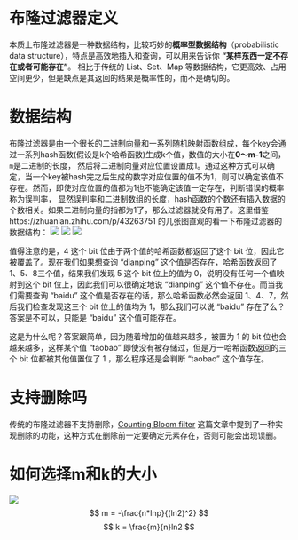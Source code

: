 
# 布隆过滤器定义
本质上布隆过滤器是一种数据结构，比较巧妙的**概率型数据结构**（probabilistic data structure），特点是高效地插入和查询，可以用来告诉你 **“某样东西一定不存在或者可能存在”**。
相比于传统的 List、Set、Map 等数据结构，它更高效、占用空间更少，但是缺点是其返回的结果是概率性的，而不是确切的。

# 数据结构
布隆过滤器是由一个很长的二进制向量和一系列随机映射函数组成，每个key会通过一系列hash函数(假设是k个哈希函数)生成k个值，数值的大小在**0～m-1**之间，`m`是二进制的长度， 然后将二进制向量对应位置设置成1。通过这种方式可以确定，当一个key被hash完之后生成的数字对应位置的值不为1，则可以确定该值不存在。然而，即使对应位置的值都为1也不能确定该值一定存在，判断错误的概率称为误判率， 显然误判率和二进制数组的长度，hash函数的个数还有插入数据的个数相关。如果二进制向量的指都为1了，那么过滤器就没有用了。这里借鉴https://zhuanlan.zhihu.com/p/43263751 的几张图直观的看一下布隆过滤器的数据结构：
![](https://pic3.zhimg.com/80/v2-530c9d4478398718c15632b9aa025c36_1440w.jpg)
![](https://pic4.zhimg.com/80/v2-a0ee721daf43f29dd42b7d441b79d227_1440w.jpg)
![](https://pic3.zhimg.com/80/v2-c0c20d8e06308aae1578c16afdea3b6a_1440w.jpg)

值得注意的是，4 这个 bit 位由于两个值的哈希函数都返回了这个 bit 位，因此它被覆盖了。现在我们如果想查询 “dianping” 这个值是否存在，哈希函数返回了 1、5、8三个值，结果我们发现 5 这个 bit 位上的值为 0，说明没有任何一个值映射到这个 bit 位上，因此我们可以很确定地说 “dianping” 这个值不存在。而当我们需要查询 “baidu” 这个值是否存在的话，那么哈希函数必然会返回 1、4、7，然后我们检查发现这三个 bit 位上的值均为 1，那么我们可以说 “baidu” 存在了么？答案是不可以，只能是 “baidu” 这个值可能存在。

这是为什么呢？答案跟简单，因为随着增加的值越来越多，被置为 1 的 bit 位也会越来越多，这样某个值 “taobao” 即使没有被存储过，但是万一哈希函数返回的三个 bit 位都被其他值置位了 1 ，那么程序还是会判断 “taobao” 这个值存在。

# 支持删除吗
传统的布隆过滤器不支持删除，[Counting Bloom filter](https://cloud.tencent.com/developer/article/1136056) 这篇文章中提到了一种实现删除的功能，这种方式在删除前一定要确定元素存在，否则可能会出现误删。

# 如何选择m和k的大小
![](https://pic4.zhimg.com/80/v2-05d4a17ec47911d9ff0e72dc788d5573_1440w.jpg)
$$ m = -\frac{n*lnp}{(ln2)^2} $$
$$
k = \frac{m}{n}ln2
$$
